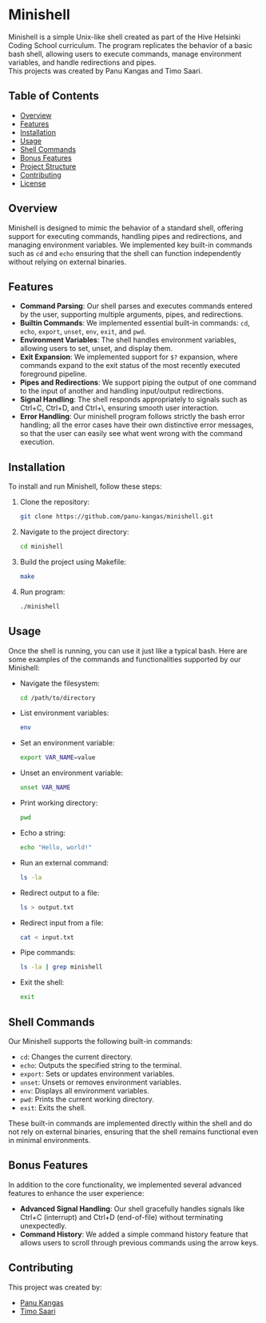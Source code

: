 # Minishell

Minishell is a simple Unix-like shell created as part of the Hive Helsinki Coding School curriculum. The program replicates the behavior of a basic bash shell, allowing users to execute commands, manage environment variables, and handle redirections and pipes.  
This projects was created by Panu Kangas and Timo Saari.

## Table of Contents

- [Overview](#overview)
- [Features](#features)
- [Installation](#installation)
- [Usage](#usage)
- [Shell Commands](#shell-commands)
- [Bonus Features](#bonus-features)
- [Project Structure](#project-structure)
- [Contributing](#contributing)
- [License](#license)

## Overview

Minishell is designed to mimic the behavior of a standard shell, offering support for executing commands, handling pipes and redirections, and managing environment variables. We implemented key built-in commands such as `cd` and `echo` ensuring that the shell can function independently without relying on external binaries.

## Features

- **Command Parsing**: Our shell parses and executes commands entered by the user, supporting multiple arguments, pipes, and redirections.
- **Builtin Commands**: We implemented essential built-in commands: `cd`, `echo`, `export`, `unset`, `env`, `exit`, and `pwd`.
- **Environment Variables**: The shell handles environment variables, allowing users to set, unset, and display them.
- **Exit Expansion**: We implemented support for `$?` expansion, where commands expand to the exit status of the most recently executed foreground pipeline.
- **Pipes and Redirections**: We support piping the output of one command to the input of another and handling input/output redirections.
- **Signal Handling**: The shell responds appropriately to signals such as Ctrl+C, Ctrl+D, and Ctrl+\\, ensuring smooth user interaction.
- **Error Handling**: Our minishell program follows strictly the bash error handling; all the error cases have their own distinctive error messages, so that the user can easily see what went wrong with the command execution.

## Installation

To install and run Minishell, follow these steps:

1. Clone the repository:

    ```bash
    git clone https://github.com/panu-kangas/minishell.git
    ```

2. Navigate to the project directory:

    ```bash
    cd minishell
    ```

3. Build the project using Makefile:

    ```bash
    make
    ```

4. Run program:

    ```bash
    ./minishell
    ```

## Usage

Once the shell is running, you can use it just like a typical bash. Here are some examples of the commands and functionalities supported by our Minishell:

- Navigate the filesystem:

    ```bash
    cd /path/to/directory
    ```

- List environment variables:

    ```bash
    env
    ```

- Set an environment variable:

    ```bash
    export VAR_NAME=value
    ```

- Unset an environment variable:

    ```bash
    unset VAR_NAME
    ```

- Print working directory:

    ```bash
    pwd
    ```

- Echo a string:

    ```bash
    echo "Hello, world!"
    ```

- Run an external command:

    ```bash
    ls -la
    ```

- Redirect output to a file:

    ```bash
    ls > output.txt
    ```

- Redirect input from a file:

    ```bash
    cat < input.txt
    ```

- Pipe commands:

    ```bash
    ls -la | grep minishell
    ```

- Exit the shell:

    ```bash
    exit
    ```

## Shell Commands

Our Minishell supports the following built-in commands:

- `cd`: Changes the current directory.
- `echo`: Outputs the specified string to the terminal.
- `export`: Sets or updates environment variables.
- `unset`: Unsets or removes environment variables.
- `env`: Displays all environment variables.
- `pwd`: Prints the current working directory.
- `exit`: Exits the shell.

These built-in commands are implemented directly within the shell and do not rely on external binaries, ensuring that the shell remains functional even in minimal environments.

## Bonus Features

In addition to the core functionality, we implemented several advanced features to enhance the user experience:

- **Advanced Signal Handling**: Our shell gracefully handles signals like Ctrl+C (interrupt) and Ctrl+D (end-of-file) without terminating unexpectedly.
- **Command History**: We added a simple command history feature that allows users to scroll through previous commands using the arrow keys.


## Contributing

This project was created by:

- [Panu Kangas](https://github.com/panu-kangas)
- [Timo Saari](https://github.com/LandSurroundedByWater)

